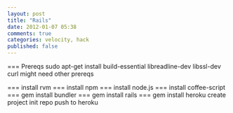 ```yaml
---
layout: post
title: "Rails"
date: 2012-01-07 05:38
comments: true
categories: velocity, hack
published: false
---
```


=== Prereqs
sudo apt-get install build-essential libreadline-dev libssl-dev curl
might need other prereqs

=== install rvm
=== install npm
=== install node.js
=== install coffee-script
=== gem install bundler
=== gem install rails
=== gem install heroku
create project
init repo
push to heroku
